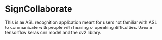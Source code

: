 # SignCollaborate

This is an ASL recognition application meant for users not familiar with ASL to communicate with people with hearing or speaking difficulties. Uses a tensorflow keras cnn model and the cv2 library.
